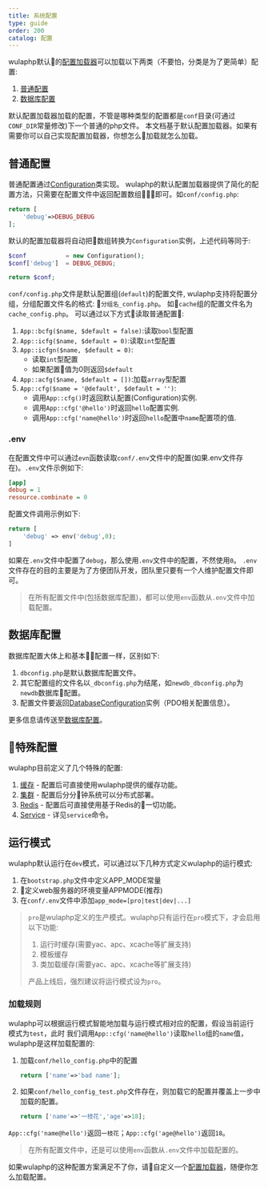 ```yaml
---
title: 系统配置
type: guide
order: 200
catalog: 配置
---
```


wulaphp默认的[配置加载器](../advance/cfg-loader.html)可以加载以下两类（不要怕，分类是为了更简单）配置:

1. [普通配置](#普通配置)
2. [数据库配置](#数据库配置)

默认配置加载器加载的配置，不管是哪种类型的配置都是`conf`目录(可通过`CONF_DIR`常量修改)下一个普通的php文件。
本文档基于默认配置加载器。如果有需要你可以自己实现配置加载器，你想怎么加载就怎么加载。

## 普通配置

普通配置通过[Configuration](https://github.com/ninggf/wulaphp/blob/v2.0/wulaphp/conf/Configuration.php)类实现。
wulaphp的默认配置加载器提供了简化的配置方法，只需要在配置文件中返回配置数组即可。如`conf/config.php`:

```php
return [
    'debug'=>DEBUG_DEBUG
];
```

默认的配置加载器将自动把数组转换为`Configuration`实例，上述代码等同于:

```php
$conf           = new Configuration();
$conf['debug']  = DEBUG_DEBUG;

return $conf;
```

`conf/config.php`文件是默认配置组(`default`)的配置文件,
wulaphp支持将配置分组，分组配置文件名的格式: `分组名_config.php`。
如`cache`组的配置文件名为`cache_config.php`。
可以通过以下方式读取普通配置:

1. `App::bcfg($name, $default = false)`:读取`bool`型配置
2. `App::icfg($name, $default = 0)`:读取`int`型配置
3. `App::icfgn($name, $default = 0)`:
    * 读取`int`型配置
    * 如果配置值为0则返回`$default`
4. `App::acfg($name, $default = [])`:加载`array`型配置
5. `App::cfg($name = '@default', $default = '')`:
    * 调用`App::cfg()`时返回默认配置(Configuration)实例.
    * 调用`App::cfg('@hello')`时返回`hello`配置实例.
    * 调用`App::cfg('name@hello')`时返回`hello`配置中`name`配置项的值.

### .env

在配置文件中可以通过`evn`函数读取`conf/.env`文件中的配置(如果.env文件存在)。`.env`文件示例如下:

```ini
[app]
debug = 1
resource.combinate = 0
```

配置文件调用示例如下:

```php
return [
    'debug' => env('debug',0);
]
```

如果在`.env`文件中配置了`debug`，那么使用`.env`文件中的配置，不然使用`0`。
`.env`文件存在的目的主要是为了方便团队开发，团队里只要有一个人维护配置文件即可。

> 在所有配置文件中(包括数据库配置)，都可以使用`env`函数从`.env`文件中加载配置。

## 数据库配置

数据库配置大体上和基本配置一样，区别如下:

1. `dbconfig.php`是默认数据库配置文件。
2. 其它配置组的文件名以`_dbconfig.php`为结尾，如`newdb_dbconfig.php`为`newdb`数据库配置。
3. 配置文件要返回[DatabaseConfiguration](https://github.com/ninggf/wulaphp/blob/v2.0/wulaphp/conf/DatabaseConfiguration.php)实例（PDO相关配置信息）。

更多信息请传送至[数据库配置](db.html)。

## 特殊配置

wulaphp目前定义了几个特殊的配置:

1. [缓存](../utils/cache.html) - 配置后可直接使用wulaphp提供的缓存功能。
2. [集群](cluster.html) - 配置后分分钟系统可以分布式部署。
3. [Redis](../utils/redis.html) - 配置后可直接使用基于Redis的一切功能。
4. [Service](../utils/service.html) - 详见`service`命令。

## 运行模式

wulaphp默认运行在`dev`模式，可以通过以下几种方式定义wulaphp的运行模式:

1. 在`bootstrap.php`文件中定义APP_MODE常量
2. 定义web服务器的环境变量APPMODE(推荐)
3. 在`conf/.env`文件中添加`app_mode=[pro|test|dev|...]`

> `pro`是wulaphp定义的生产模式。wulaphp只有运行在`pro`模式下，才会启用以下功能:
> 1. 运行时缓存(需要yac、apc、xcache等扩展支持)
> 2. 模板缓存
> 3. 类加载缓存(需要yac、apc、xcache等扩展支持)
>
> 产品上线后，强烈建议将运行模式设为`pro`。

### 加载规则

wulaphp可以根据运行模式智能地加载与运行模式相对应的配置，假设当前运行模式为`test`，此时
我们调用`App::cfg('name@hello')`读取`hello`组的`name`值，wulaphp是这样加载配置的:

1. 加载`conf/hello_config.php`中的配置
    ```php
    return ['name'=>'bad name'];
    ```
2. 如果`conf/hello_config_test.php`文件存在，则加载它的配置并覆盖上一步中加载的配置。
    ```php
    return ['name'=>'一枝花','age'=>18];
    ```

`App::cfg('name@hello')`返回`一枝花`；`App::cfg('age@hello')`返回`18`。

> 在所有配置文件中，还是可以使用`env`函数从`.env`文件中加载配置的。

如果wulaphp的这种配置方案满足不了你，请自定义一个[配置加载器](../advance/cfg-loader.html)，随便你怎么加载配置。